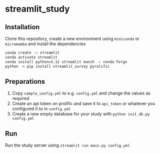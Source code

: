 # streamlit_study

## Installation

Clone this repository, create a new environment using `miniconda` or `micromamba` and install the dependencies

```bash
conda create -n streamlit
conda activate streamlit
conda install python=3.12 streamlit munch -c conda-forge
python -m pip install streamlit_survey pyrolific
```

## Preparations

1. Copy `sample_config.yml` to e.g. `config.yml` and change the values as required
1. Create an api token on prolific and save it to `api_token` or whatever you configured it to in `config.yml`
1. Create a new empty database for your study with `python init_db.py config.yml`

## Run

Run the study server using `streamlit run main.py config.yml`
